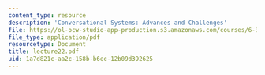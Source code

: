 ```yaml
---
content_type: resource
description: 'Conversational Systems: Advances and Challenges'
file: https://ol-ocw-studio-app-production.s3.amazonaws.com/courses/6-345-automatic-speech-recognition-spring-2003/1a7d821caa2c158bb6ec12b09d392625_lecture22.pdf
file_type: application/pdf
resourcetype: Document
title: lecture22.pdf
uid: 1a7d821c-aa2c-158b-b6ec-12b09d392625
---
```

